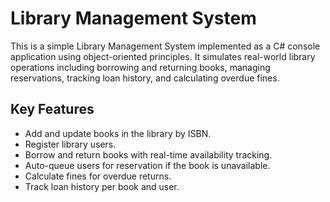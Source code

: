 # Library Management System
This is a simple Library Management System implemented as a C# console application using object-oriented principles. It simulates real-world library operations including borrowing and returning books, managing reservations, tracking loan history, and calculating overdue fines.

## Key Features
- Add and update books in the library by ISBN.
- Register library users.
- Borrow and return books with real-time availability tracking.
- Auto-queue users for reservation if the book is unavailable.
- Calculate fines for overdue returns.
- Track loan history per book and user.